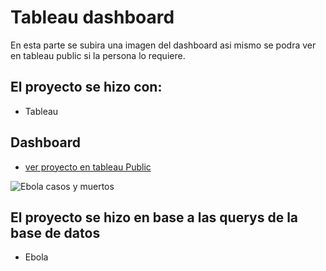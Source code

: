 # Tableau dashboard
En esta parte se subira una imagen del dashboard asi mismo se podra ver en tableau public si la persona lo requiere.
## El proyecto se hizo con:
* Tableau
## Dashboard
* [ver proyecto en tableau Public](https://public.tableau.com/app/profile/santiago.lara/viz/Eboladashboarddostoy/Ebolacasosymuertos?publish=yes)

![Ebola casos y muertos](https://user-images.githubusercontent.com/92124774/208022458-0a9392c0-30bc-4c11-a325-d040c7375055.png)

## El proyecto se hizo en base a las querys de la base de datos
* Ebola

